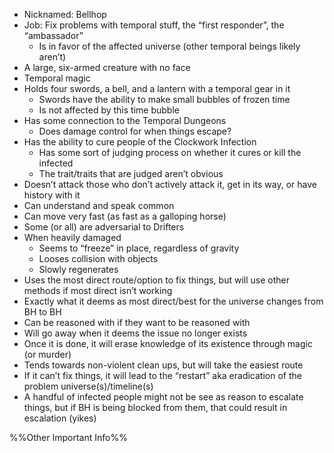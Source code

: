 - Nicknamed: Bellhop
- Job: Fix problems with temporal stuff, the “first responder”, the “ambassador”
	- Is in favor of the affected universe (other temporal beings likely aren’t)
- A large, six-armed creature with no face
- Temporal magic
- Holds four swords, a bell, and a lantern with a temporal gear in it
	- Swords have the ability to make small bubbles of frozen time
	- Is not affected by this time bubble
- Has some connection to the Temporal Dungeons
	- Does damage control for when things escape?
- Has the ability to cure people of the Clockwork Infection
	- Has some sort of judging process on whether it cures or kill the infected
	- The trait/traits that are judged aren’t obvious
- Doesn’t attack those who don’t actively attack it, get in its way, or have history with it
- Can understand and speak common
- Can move very fast (as fast as a galloping horse)
- Some (or all) are adversarial to Drifters
- When heavily damaged
	- Seems to “freeze” in place, regardless of gravity
	- Looses collision with objects
	- Slowly regenerates
- Uses the most direct route/option to fix things, but will use other methods if most direct isn’t working
- Exactly what it deems as most direct/best for the universe changes from BH to BH
- Can be reasoned with if they want to be reasoned with
- Will go away when it deems the issue no longer exists
- Once it is done, it will erase knowledge of its existence through magic (or murder)
- Tends towards non-violent clean ups, but will take the easiest route
- If it can’t fix things, it will lead to the “restart” aka eradication of the problem universe(s)/timeline(s)
- A handful of infected people might not be see as reason to escalate things, but if BH is being blocked from them, that could result in escalation (yikes)

%%Other Important Info%%